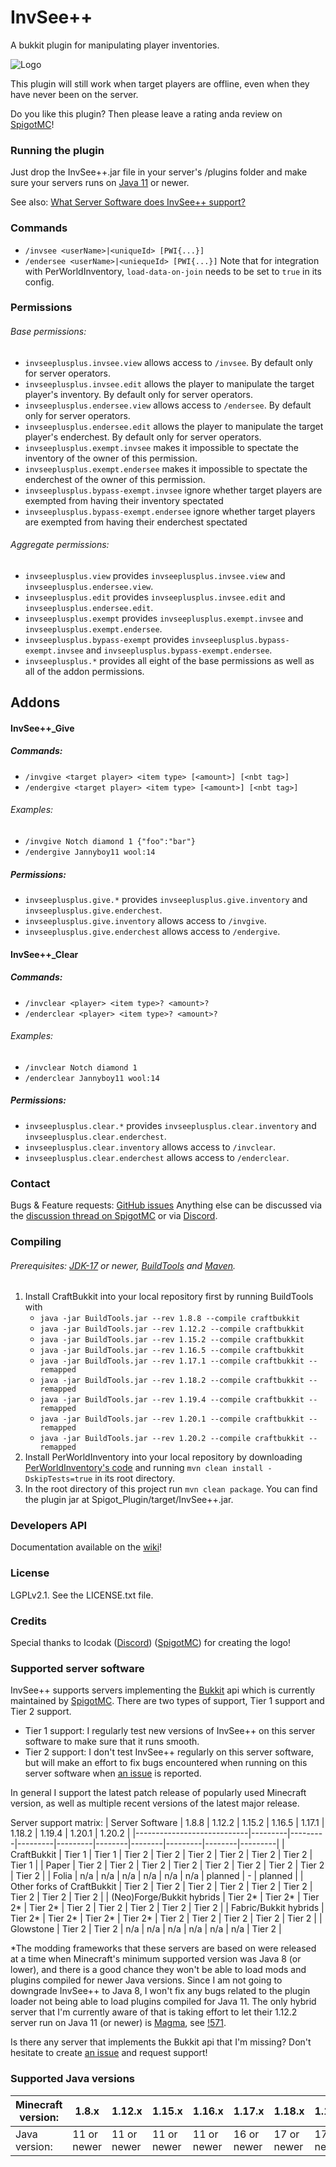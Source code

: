 # InvSee++

A bukkit plugin for manipulating player inventories.

![Logo](https://github.com/Jannyboy11/InvSee-plus-plus/blob/master/img/invsee6.png?raw=true)

This plugin will still work when target players are offline, even when they have never been on the server.

Do you like this plugin? Then please leave a rating anda review on [SpigotMC](https://www.spigotmc.org/resources/invsee.82342/)!

### Running the plugin

Just drop the InvSee++.jar file in your server's /plugins folder and make sure your servers runs on [Java 11](https://openjdk.java.net/projects/jdk/) or newer.

See also: [What Server Software does InvSee++ support?](#supported-server-software)

### Commands
- `/invsee <userName>|<uniqueId> [PWI{...}]`
- `/endersee <userName>|<uniequeId> [PWI{...}]`
Note that for integration with PerWorldInventory, `load-data-on-join` needs to be set to `true` in its config.

### Permissions

###### Base permissions:
- `invseeplusplus.invsee.view` allows access to `/invsee`. By default only for server operators.
- `invseeplusplus.invsee.edit` allows the player to manipulate the target player's inventory. By default only for server operators.
- `invseeplusplus.endersee.view` allows access to `/endersee`. By default only for server operators.
- `invseeplusplus.endersee.edit` allows the player to manipulate the target player's enderchest. By default only for server operators.
- `invseeplusplus.exempt.invsee` makes it impossible to spectate the inventory of the owner of this permission.
- `invseeplusplus.exempt.endersee` makes it impossible to spectate the enderchest of the owner of this permission.
- `invseeplusplus.bypass-exempt.invsee` ignore whether target players are exempted from having their inventory spectated
- `invseeplusplus.bypass-exempt.endersee` ignore whether target players are exempted from having their enderchest spectated

###### Aggregate permissions:
- `invseeplusplus.view` provides `invseeplusplus.invsee.view` and `invseeplusplus.endersee.view`.
- `invseeplusplus.edit` provides `invseeplusplus.invsee.edit` and `invseeplusplus.endersee.edit`.
- `invseeplusplus.exempt` provides `invseeplusplus.exempt.invsee` and `invseeplusplus.exempt.endersee`.
- `invseeplusplus.bypass-exempt` provides `invseeplusplus.bypass-exempt.invsee` and `invseeplusplus.bypass-exempt.endersee`.
- `invseeplusplus.*` provides all eight of the base permissions as well as all of the addon permissions.

## Addons

#### InvSee++_Give
##### Commands:
- `/invgive <target player> <item type> [<amount>] [<nbt tag>]`
- `/endergive <target player> <item type> [<amount>] [<nbt tag>]`
###### Examples:
- `/invgive Notch diamond 1 {"foo":"bar"}`
- `/endergive Jannyboy11 wool:14`
##### Permissions:
- `invseeplusplus.give.*` provides `invseeplusplus.give.inventory` and `invseeplusplus.give.enderchest`.
- `invseeplusplus.give.inventory` allows access to `/invgive`.
- `invseeplusplus.give.enderchest` allows access to `/endergive`.


#### InvSee++_Clear
##### Commands:
- `/invclear <player> <item type>? <amount>?`
- `/enderclear <player> <item type>? <amount>?`
###### Examples:
- `/invclear Notch diamond 1`
- `/enderclear Jannyboy11 wool:14`
##### Permissions:
- `invseeplusplus.clear.*` provides `invseeplusplus.clear.inventory` and `invseeplusplus.clear.enderchest`.
- `invseeplusplus.clear.inventory` allows access to `/invclear`.
- `invseeplusplus.clear.enderchest` allows access to `/enderclear`.

### Contact

Bugs & Feature requests: [GitHub issues](https://github.com/Jannyboy11/InvSee-plus-plus/issues)
Anything else can be discussed via the [discussion thread on SpigotMC](https://www.spigotmc.org/threads/invsee.456148/) or via
[Discord](https://discord.gg/Z8WCDHHcdJ).

### Compiling

###### Prerequisites: [JDK-17](https://jdk.java.net/) or newer, [BuildTools](https://www.spigotmc.org/wiki/buildtools/) and [Maven](https://maven.apache.org).

1. Install CraftBukkit into your local repository first by running BuildTools with
    - `java -jar BuildTools.jar --rev 1.8.8 --compile craftbukkit`
    - `java -jar BuildTools.jar --rev 1.12.2 --compile craftbukkit`
    - `java -jar BuildTools.jar --rev 1.15.2 --compile craftbukkit`
    - `java -jar BuildTools.jar --rev 1.16.5 --compile craftbukkit`
    - `java -jar BuildTools.jar --rev 1.17.1 --compile craftbukkit --remapped`
    - `java -jar BuildTools.jar --rev 1.18.2 --compile craftbukkit --remapped`
    - `java -jar BuildTools.jar --rev 1.19.4 --compile craftbukkit --remapped`
    - `java -jar BuildTools.jar --rev 1.20.1 --compile craftbukkit --remapped`
    - `java -jar BuildTools.jar --rev 1.20.2 --compile craftbukkit --remapped`
2. Install PerWorldInventory into your local repository by downloading [PerWorldInventory's code](https://github.com/Jannyboy11/perworldinventory-kt)
and running `mvn clean install -DskipTests=true` in its root directory.
3. In the root directory of this project run `mvn clean package`.
You can find the plugin jar at Spigot_Plugin/target/InvSee++.jar.

### Developers API
Documentation available on the [wiki](https://github.com/Jannyboy11/InvSee-plus-plus/wiki)!

### License
LGPLv2.1. See the LICENSE.txt file.

### Credits
Special thanks to Icodak ([Discord](https://discordapp.com/users/345308025331908619)) ([SpigotMC](https://www.spigotmc.org/members/icodak.473813/)) for creating the logo!

### Supported server software

InvSee++ supports servers implementing the [Bukkit](https://dev.bukkit.org) api which is currently maintained by [SpigotMC](https://spigotmc.org).
There are two types of support, Tier 1 support and Tier 2 support.
- Tier 1 support: I regularly test new versions of InvSee++ on this server software to make sure that it runs smooth.
- Tier 2 support: I don't test InvSee++ regularly on this server software, but will make an effort to fix bugs encountered when running on this server software when [an issue](https://github.com/Jannyboy11/InvSee-plus-plus/issues) is reported.

In general I support the latest patch release of popularly used Minecraft version, as well as multiple recent versions of the latest major release.

Server support matrix:
| Server Software            | 1.8.8   | 1.12.2  | 1.15.2  | 1.16.5  | 1.17.1 | 1.18.2 | 1.19.4  | 1.20.1 | 1.20.2  |
|----------------------------|---------|---------|---------|---------|--------|--------|---------|--------|---------|
| CraftBukkit                | Tier 1  | Tier 1  | Tier 2  | Tier 2  | Tier 2 | Tier 2 | Tier 2  | Tier 2 | Tier 1  |
| Paper                      | Tier 2  | Tier 2  | Tier 2  | Tier 2  | Tier 2 | Tier 2 | Tier 2  | Tier 2 | Tier 2  |
| Folia                      | n/a     | n/a     | n/a     | n/a     | n/a    | n/a    | planned | -      | planned |
| Other forks of CraftBukkit | Tier 2  | Tier 2  | Tier 2  | Tier 2  | Tier 2 | Tier 2 | Tier 2  | Tier 2 | Tier 2  |
| (Neo)Forge/Bukkit hybrids  | Tier 2* | Tier 2* | Tier 2* | Tier 2* | Tier 2 | Tier 2 | Tier 2  | Tier 2 | Tier 2  |
| Fabric/Bukkit hybrids      | Tier 2* | Tier 2* | Tier 2* | Tier 2* | Tier 2 | Tier 2 | Tier 2  | Tier 2 | Tier 2  |
| Glowstone                  | Tier 2  | Tier 2  | n/a     | n/a     | n/a    | n/a    | n/a     | n/a    | Tier 2  |

*The modding frameworks that these servers are based on were released at a time when Minecraft's minimum supported version was Java 8 (or lower),
and there is a good chance they won't be able to load mods and plugins compiled for newer Java versions.
Since I am not going to downgrade InvSee++ to Java 8, I won't fix any bugs related to the plugin loader not being able to load plugins compiled for Java 11.
The only hybrid server that I'm currently aware of that is taking effort to let their 1.12.2 server run on Java 11 (or newer) is [Magma](https://magmafoundation.org/), see [!571](https://git.magmafoundation.org/magmafoundation/Magma/-/merge_requests/571).

Is there any server that implements the Bukkit api that I'm missing? Don't hesitate to create [an issue](https://github.com/Jannyboy11/InvSee-plus-plus/issues/new) and request support! 

### Supported Java versions
| Minecraft version: | 1.8.x       | 1.12.x      | 1.15.x      | 1.16.x      | 1.17.x      | 1.18.x      | 1.19.x      | 1.20.x      |
|--------------------|-------------|-------------|-------------|-------------|-------------|-------------|-------------|-------------|
| Java version:      | 11 or newer | 11 or newer | 11 or newer | 11 or newer | 16 or newer | 17 or newer | 17 or newer | 17 or newer |
